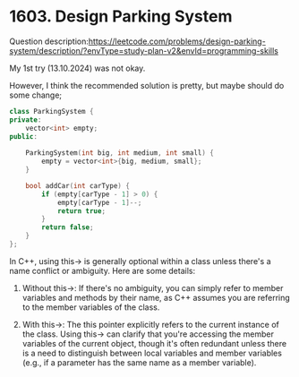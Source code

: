 # 1603. Design Parking System

Question description:https://leetcode.com/problems/design-parking-system/description/?envType=study-plan-v2&envId=programming-skills

My 1st try (13.10.2024) was not okay.

However, I think the recommended solution is pretty, but maybe should do some change;
``` cpp
class ParkingSystem {
private:
    vector<int> empty;
public:
    
    ParkingSystem(int big, int medium, int small) {
        empty = vector<int>{big, medium, small};
    }

    bool addCar(int carType) {
        if (empty[carType - 1] > 0) {
            empty[carType - 1]--;
            return true;
        }
        return false;
    }
};
```

In C++, using this-> is generally optional within a class unless there's a name conflict or ambiguity. Here are some details:

1. Without this->: If there's no ambiguity, you can simply refer to member variables and methods by their name, as C++ assumes you are referring to the member variables of the class.

2. With this->: The this pointer explicitly refers to the current instance of the class. Using this-> can clarify that you're accessing the member variables of the current object, though it's often redundant unless there is a need to distinguish between local variables and member variables (e.g., if a parameter has the same name as a member variable).